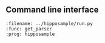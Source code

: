 ## Command line interface

```{argparse}
:filename: ../hipposample/run.py
:func: get_parser
:prog: hipposample
```